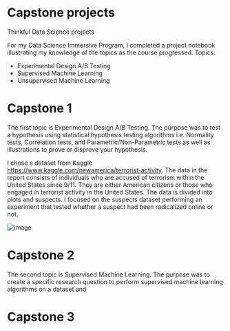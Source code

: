 # Capstone projects
Thinkful Data Science projects

For my Data Science Immersive Program, I completed a project notebook illustrating my knowledge of the topics as the course progressed.
Topics:
  * Experimental Design A/B Testing
  * Supervised Machine Learning
  * Unsupervised Machine Learning


# Capstone 1
The first topic is Experimental Design A/B Testing. The purpose was to test a hypothesis using statistical hypothesis testing algorithms i.e. Normality tests, Correlation tests, and Parametric/Non-Parametric tests as well as illustrations to prove or disprove your hypothesis.

I chose a dataset from Kaggle https://www.kaggle.com/newamerica/terrorist-activity.
The data in the report consists of individuals who are accused of terrorism within the United States since 9/11. They are either American citizens or those who engaged in terrorist activity in the United States. The data is divided into plots and suspects. I focused on the suspects dataset performing an experiment that tested whether a suspect had been radicalized online or not. 

![image](https://user-images.githubusercontent.com/70721109/119200211-781e3280-ba5a-11eb-948d-f53ed83a91c1.png)

# Capstone 2
The second topic is Supervised Machine Learning. The purpose was to create a specific research question to perform supervised machine learning algorithms on a dataset and 



# Capstone 3
